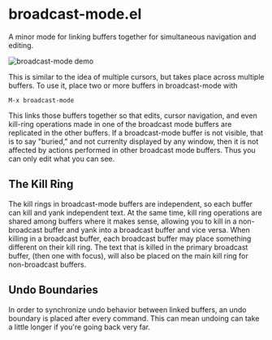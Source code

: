 broadcast-mode.el
=================

A minor mode for linking buffers together for simultaneous navigation and 
editing.

![broadcast-mode demo](https://raw.githubusercontent.com/killdash9/broadcast-mode.el/master/demo.gif)

This is similar to the idea of multiple cursors, but takes place across
multiple buffers.  To use it, place two or more buffers in broadcast-mode with

    M-x broadcast-mode

This links those buffers together so that edits, cursor navigation,
and even kill-ring operations made in one of the broadcast mode
buffers are replicated in the other buffers.  If a broadcast-mode
buffer is not visible, that is to say "buried," and not currenlty
displayed by any window, then it is not affected by actions performed
in other broadcast mode buffers.  Thus you can only edit what you can
see.

The Kill Ring
-------------
The kill rings in broadcast-mode buffers are independent, so each
buffer can kill and yank independent text.  At the same time, kill ring
operations are shared among buffers where it makes sense, allowing you
to kill in a non-broadcast buffer and yank into a broadcast buffer and
vice versa.  When killing in a broadcast buffer, each broadcast buffer
may place something different on their kill ring.  The text that is killed
in the primary broadcast buffer, (then one with focus), will also be placed
on the main kill ring for non-broadcast buffers.

Undo Boundaries
---------------
In order to synchronize undo behavior between linked buffers, an undo boundary
is placed after every command.  This can mean undoing can take a little longer
if you're going back very far.
